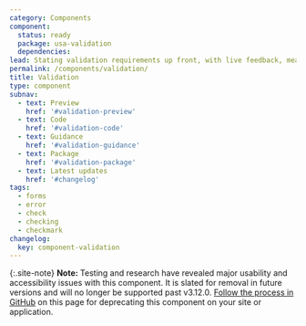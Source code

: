 ```yaml
---
category: Components
component:
  status: ready
  package: usa-validation
  dependencies:
lead: Stating validation requirements up front, with live feedback, means users won't be left guessing.
permalink: /components/validation/
title: Validation
type: component
subnav:
  - text: Preview
    href: '#validation-preview'
  - text: Code
    href: '#validation-code'
  - text: Guidance
    href: '#validation-guidance'
  - text: Package
    href: '#validation-package'
  - text: Latest updates
    href: '#changelog'
tags:
  - forms
  - error
  - check
  - checking
  - checkmark
changelog:
  key: component-validation
---
```


{:.site-note}
**Note:** Testing and research have revealed major usability and accessibility issues with this component. It is slated for removal in future versions and will no longer be supported past v3.12.0. [Follow the process in GitHub](https://github.com/uswds/uswds/issues/6155) on this page for deprecating this component on your site or application.